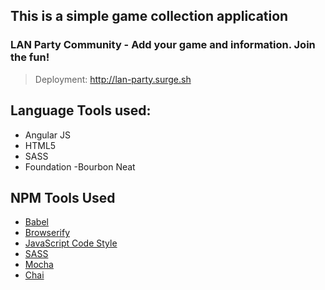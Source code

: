 ## This is a simple game collection application 

### LAN Party Community - Add your game and information. Join the fun!

> Deployment: http://lan-party.surge.sh

## Language Tools used: 
- Angular JS
- HTML5
- SASS
- Foundation
-Bourbon Neat


## NPM Tools Used

- [Babel](https://babeljs.io/)
- [Browserify](http://browserify.org/)
- [JavaScript Code Style](http://jscs.info/)
- [SASS](http://sass-lang.com/)
- [Mocha](https://mochajs.org/)
- [Chai](http://chaijs.com/)
